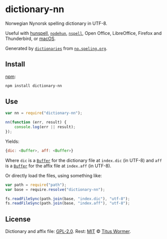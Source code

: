 # dictionary-nn

Norwegian Nynorsk spelling dictionary in UTF-8.

Useful with [hunspell][], [`nodehun`][nodehun], [`nspell`][nspell],
Open Office, LibreOffice, Firefox and Thunderbird, or [macOS][].

Generated by [`dictionaries`][dictionaries] from
[`no.speling.org`][source].

## Install

[npm][]:

```sh
npm install dictionary-nn
```

## Use

```js
var nn = require("dictionary-nn");

nn(function (err, result) {
    console.log(err || result);
});
```

Yields:

```js
{dic: <Buffer>, aff: <Buffer>}
```

Where `dic` is a [`Buffer`][buffer] for the dictionary file at `index.dic` (in
UTF-8) and `aff` is a [`Buffer`][buffer] for the affix file at `index.aff` (in
UTF-8).

Or directly load the files, using something like:

```js
var path = require("path");
var base = require.resolve("dictionary-nn");

fs.readFileSync(path.join(base, "index.dic"), "utf-8");
fs.readFileSync(path.join(base, "index.aff"), "utf-8");
```

## License

Dictionary and affix file: [GPL-2.0](https://github.com/wooorm/dictionaries/blob/main/dictionaries/nn/license).
Rest: [MIT][] © [Titus Wormer][home].

[hunspell]: https://hunspell.github.io
[nodehun]: https://github.com/nathanjsweet/nodehun
[nspell]: https://github.com/wooorm/nspell
[macos]: https://github.com/wooorm/dictionaries#macos
[source]: http://no.speling.org
[npm]: https://docs.npmjs.com/cli/install
[dictionaries]: https://github.com/wooorm/dictionaries
[mit]: https://github.com/wooorm/dictionaries/blob/main/license
[buffer]: https://nodejs.org/api/buffer.html#buffer_buffer
[home]: https://wooorm.com

